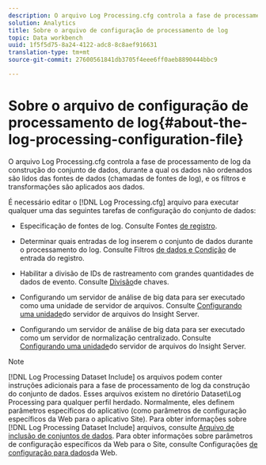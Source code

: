 ```yaml
---
description: O arquivo Log Processing.cfg controla a fase de processamento de log da construção do conjunto de dados, durante a qual os dados não ordenados são lidos das fontes de dados (chamadas de fontes de log), e os filtros e transformações são aplicados aos dados.
solution: Analytics
title: Sobre o arquivo de configuração de processamento de log
topic: Data workbench
uuid: 1f5f5d75-8a24-4122-adc8-8c8aef916631
translation-type: tm+mt
source-git-commit: 27600561841db3705f4eee6ff0aeb8890444bbc9

---
```



# Sobre o arquivo de configuração de processamento de log{#about-the-log-processing-configuration-file}

O arquivo Log Processing.cfg controla a fase de processamento de log da construção do conjunto de dados, durante a qual os dados não ordenados são lidos das fontes de dados (chamadas de fontes de log), e os filtros e transformações são aplicados aos dados.

É necessário editar o [!DNL Log Processing.cfg] arquivo para executar qualquer uma das seguintes tarefas de configuração do conjunto de dados:

* Especificação de fontes de log. Consulte Fontes [de registro](../../../home/c-dataset-const-proc/c-log-proc-config-file/c-log-sources.md).
* Determinar quais entradas de log inserem o conjunto de dados durante o processamento do log. Consulte Filtros [de dados e Condição](../../../home/c-dataset-const-proc/c-log-proc-config-file/c-info-log-proc-param.md) de entrada [](../../../home/c-dataset-const-proc/c-log-proc-config-file/c-info-log-proc-param.md)do registro.

* Habilitar a divisão de IDs de rastreamento com grandes quantidades de dados de evento. Consulte [Divisão](../../../home/c-dataset-const-proc/c-log-proc-config-file/c-info-log-proc-param.md)de chaves.
* Configurando um servidor de análise de big data para ser executado como uma unidade de servidor de arquivos. Consulte [Configurando uma unidade](../../../home/c-dataset-const-proc/c-log-proc-config-file/c-ins-svr-file-svr-unit.md)do servidor de arquivos do Insight Server.
* Configurando um servidor de análise de big data para ser executado como um servidor de normalização centralizado. Consulte [Configurando uma unidade](../../../home/c-dataset-const-proc/c-log-proc-config-file/c-ins-svr-file-svr-unit.md)do servidor de arquivos do Insight Server.

>[!NOTE]
>
>[!DNL Log Processing Dataset Include] os arquivos podem conter instruções adicionais para a fase de processamento de log da construção do conjunto de dados. Esses arquivos existem no diretório Dataset\Log Processing para qualquer perfil herdado. Normalmente, eles definem parâmetros específicos do aplicativo (como parâmetros de configuração específicos da Web para o aplicativo Site). Para obter informações sobre [!DNL Log Processing Dataset Include] arquivos, consulte [Arquivo de inclusão de conjuntos de dados](../../../home/c-dataset-const-proc/c-dataset-inc-files/c-abt-dataset-inc-files.md). Para obter informações sobre parâmetros de configuração específicos da Web para o Site, consulte Configurações [de configuração para dados](../../../home/c-dataset-const-proc/c-config-web-data/c-config-web-data.md)da Web.

